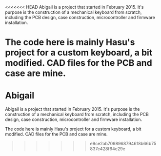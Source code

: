 <<<<<<< HEAD
Abigail is a project that started in February 2015. It's purpose is the construction of a mechanical keyboard from scratch, including the PCB design, case construction, microcontroller and firmware installation.

The code here is mainly Hasu's project for a custom keyboard, a bit modified. CAD files for the PCB and case are mine.
=======
# Abigail
Abigail is a project that started in February 2015. It's purpose is the construction of a mechanical keyboard from scratch, including the PCB design, case construction, microcontroller and firmware installation.

The code here is mainly Hasu's project for a custom keyboard, a bit modified. CAD files for the PCB and case are mine.
>>>>>>> e9ce2ab7098968794618b66b75837c428f64e29e
